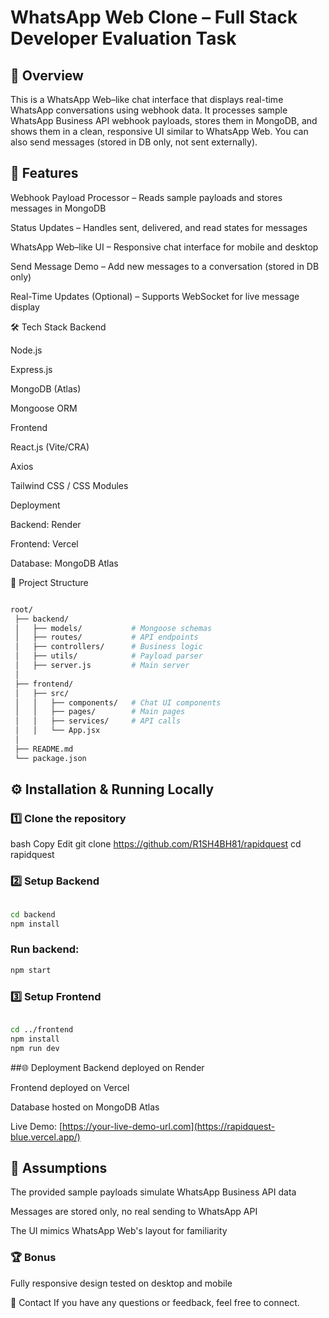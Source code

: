 # WhatsApp Web Clone – Full Stack Developer Evaluation Task
## 📌 Overview
This is a WhatsApp Web–like chat interface that displays real-time WhatsApp conversations using webhook data.
It processes sample WhatsApp Business API webhook payloads, stores them in MongoDB, and shows them in a clean, responsive UI similar to WhatsApp Web.
You can also send messages (stored in DB only, not sent externally).

## 🚀 Features
Webhook Payload Processor – Reads sample payloads and stores messages in MongoDB

Status Updates – Handles sent, delivered, and read states for messages

WhatsApp Web–like UI – Responsive chat interface for mobile and desktop

Send Message Demo – Add new messages to a conversation (stored in DB only)

Real-Time Updates (Optional) – Supports WebSocket for live message display

🛠 Tech Stack
Backend

Node.js

Express.js

MongoDB (Atlas)

Mongoose ORM

Frontend

React.js (Vite/CRA)

Axios

Tailwind CSS / CSS Modules

Deployment

Backend: Render 

Frontend: Vercel 

Database: MongoDB Atlas

📂 Project Structure
```bash

root/
 ├── backend/
 │   ├── models/           # Mongoose schemas
 │   ├── routes/           # API endpoints
 │   ├── controllers/      # Business logic
 │   ├── utils/            # Payload parser
 │   ├── server.js         # Main server
 │
 ├── frontend/
 │   ├── src/
 │   │   ├── components/   # Chat UI components
 │   │   ├── pages/        # Main pages
 │   │   ├── services/     # API calls
 │   │   └── App.jsx
 │
 ├── README.md
 └── package.json
```
## ⚙️ Installation & Running Locally
### 1️⃣ Clone the repository
bash
Copy
Edit
git clone https://github.com/R1SH4BH81/rapidquest
cd rapidquest
### 2️⃣ Setup Backend
```bash

cd backend
npm install
```

### Run backend:

```bash
npm start
```


### 3️⃣ Setup Frontend
```bash

cd ../frontend
npm install
npm run dev
```


##🌐 Deployment
Backend deployed on Render

Frontend deployed on Vercel

Database hosted on MongoDB Atlas

Live Demo: [https://your-live-demo-url.com](https://rapidquest-blue.vercel.app/)



## 📜 Assumptions
The provided sample payloads simulate WhatsApp Business API data

Messages are stored only, no real sending to WhatsApp API

The UI mimics WhatsApp Web's layout for familiarity

### 🏆 Bonus


Fully responsive design tested on desktop and mobile

📧 Contact
If you have any questions or feedback, feel free to connect.
